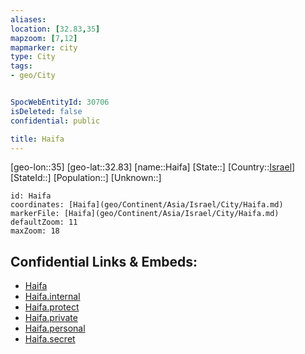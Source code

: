 ```yaml
---
aliases: 
location: [32.83,35]
mapzoom: [7,12] 
mapmarker: city 
type: City
tags:
- geo/City


SpocWebEntityId: 30706
isDeleted: false
confidential: public

title: Haifa
---
```

[geo-lon::35]
[geo-lat::32.83]
[name::Haifa]
[State::]
[Country::[Israel](geo/Continent/Asia/Israel.md)]
[StateId::]
[Population::]
[Unknown::]


```leaflet
id: Haifa
coordinates: [Haifa](geo/Continent/Asia/Israel/City/Haifa.md)
markerFile: [Haifa](geo/Continent/Asia/Israel/City/Haifa.md)
defaultZoom: 11 
maxZoom: 18
```


## Confidential Links & Embeds: 
- [Haifa](../../../../../../_public/geo/Continent/Asia/Israel/City/Haifa.md) 
- [Haifa.internal](../../../../../../_internal/geo/Continent/Asia/Israel/City/Haifa.internal.md) 
- [Haifa.protect](../../../../../../_protect/geo/Continent/Asia/Israel/City/Haifa.protect.md) 
- [Haifa.private](../../../../../../_private/geo/Continent/Asia/Israel/City/Haifa.private.md) 
- [Haifa.personal](../../../../../../_personal/geo/Continent/Asia/Israel/City/Haifa.personal.md) 
- [Haifa.secret](../../../../../../_secret/geo/Continent/Asia/Israel/City/Haifa.secret.md) 
